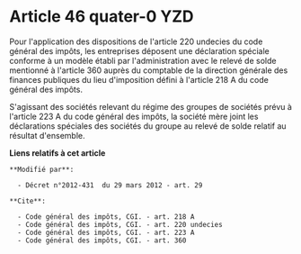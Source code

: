 # Article 46 quater-0 YZD

Pour l'application des dispositions de l'article 220 undecies du code général des impôts, les entreprises déposent une
déclaration spéciale conforme à un modèle établi par l'administration avec le relevé de solde mentionné à l'article 360
auprès du comptable de la direction générale des finances publiques du lieu d'imposition défini à l'article 218 A du code
général des impôts. 

S'agissant des sociétés relevant du régime des groupes de sociétés prévu à l'article 223 A du code général des impôts, la
société mère joint les déclarations spéciales des sociétés du groupe au relevé de solde relatif au résultat d'ensemble.

**Liens relatifs à cet article**

	**Modifié par**:

	  - Décret n°2012-431  du 29 mars 2012 - art. 29

	**Cite**:

	  - Code général des impôts, CGI. - art. 218 A
	  - Code général des impôts, CGI. - art. 220 undecies
	  - Code général des impôts, CGI. - art. 223 A
	  - Code général des impôts, CGI. - art. 360
